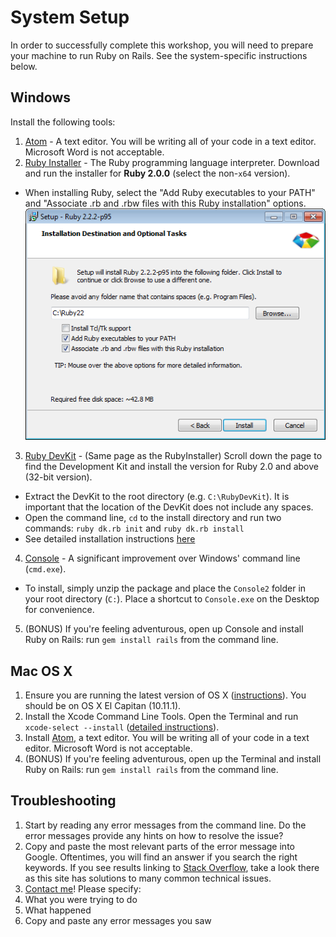 # System Setup
In order to successfully complete this workshop, you will need to prepare your
machine to run Ruby on Rails. See the system-specific instructions below.

## Windows
Install the following tools:

1. [Atom](https://atom.io/) - A text editor. You will be writing all of your
  code in a text editor. Microsoft Word is not acceptable.
2. [Ruby Installer](http://rubyinstaller.org/downloads/) - The Ruby programming
  language interpreter. Download and run the installer for **Ruby 2.0.0** (select
  the non-`x64` version).
  * When installing Ruby, select the "Add Ruby executables to your PATH" and
    "Associate .rb and .rbw files with this Ruby installation" options.
    ![](ruby-install.png)
3. [Ruby DevKit](http://rubyinstaller.org/downloads/) - (Same page as the
  RubyInstaller) Scroll down the page to find the Development Kit and install
  the version for Ruby 2.0 and above (32-bit version).
  * Extract the DevKit to the root directory (e.g. `C:\RubyDevKit`). It is
    important that the location of the DevKit does not include any spaces.
  * Open the command line, `cd` to the install directory and run two commands:
    `ruby dk.rb init` and `ruby dk.rb install`
  * See detailed installation instructions
    [here](https://github.com/oneclick/rubyinstaller/wiki/Development-Kit)
4. [Console](http://sourceforge.net/projects/console/) - A significant
  improvement over Windows' command line (`cmd.exe`).
  * To install, simply unzip the package and place the `Console2` folder in your
    root directory (`C:`). Place a shortcut to `Console.exe` on the Desktop for
    convenience.
5. (BONUS) If you're feeling adventurous, open up Console and install Ruby on
  Rails: run `gem install rails` from the command line.

## Mac OS X
1. Ensure you are running the latest version of OS X
  ([instructions](https://support.apple.com/en-hk/HT201260)). You should be on
  OS X El Capitan (10.11.1).
2. Install the Xcode Command Line Tools. Open the Terminal and run
  `xcode-select --install`
  ([detailed instructions](http://osxdaily.com/2014/02/12/install-command-line-tools-mac-os-x/)).
3. Install [Atom](https://atom.io/), a text editor. You will be writing all of
  your code in a text editor. Microsoft Word is not acceptable.
4. (BONUS) If you're feeling adventurous, open up the Terminal and install Ruby
  on Rails: run `gem install rails` from the command line.

## Troubleshooting
1. Start by reading any error messages from the command line. Do the error
  messages provide any hints on how to resolve the issue?
2. Copy and paste the most relevant parts of the error message into Google.
  Oftentimes, you will find an answer if you search the right keywords. If you
  see results linking to [Stack Overflow](https://stackoverflow.com/), take a
  look there as this site has solutions to many common technical issues.
3. [Contact me](mailto:hubert@scubedsoft.com)! Please specify:
  1. What you were trying to do
  2. What happened
  3. Copy and paste any error messages you saw
